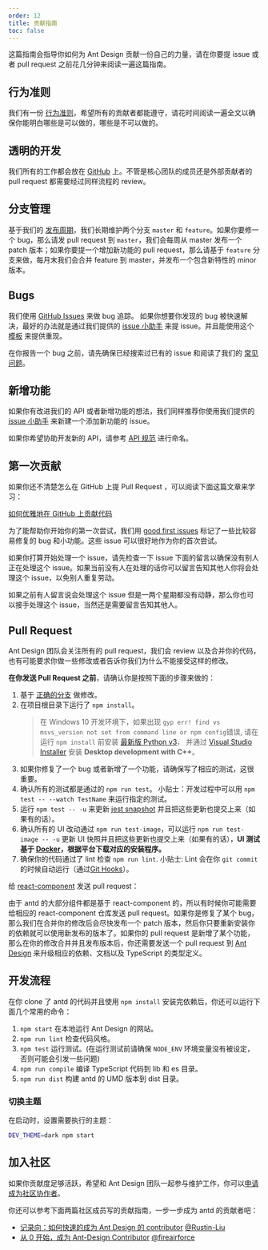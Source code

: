 ```yaml
---
order: 12
title: 贡献指南
toc: false
---
```


这篇指南会指导你如何为 Ant Design 贡献一份自己的力量，请在你要提 issue 或者 pull request 之前花几分钟来阅读一遍这篇指南。

## 行为准则

我们有一份 [行为准则](https://github.com/ant-design/ant-design/blob/master/CODE_OF_CONDUCT.md)，希望所有的贡献者都能遵守，请花时间阅读一遍全文以确保你能明白哪些是可以做的，哪些是不可以做的。

## 透明的开发

我们所有的工作都会放在 [GitHub](https://github.com/ant-design) 上。不管是核心团队的成员还是外部贡献者的 pull request 都需要经过同样流程的 review。

## 分支管理

基于我们的 [发布周期](/changelog)，我们长期维护两个分支 `master` 和 `feature`。如果你要修一个 bug，那么请发 pull request 到 `master`，我们会每周从 master 发布一个 patch 版本；如果你要提一个增加新功能的 pull request，那么请基于 `feature` 分支来做，每月末我们会合并 feature 到 master，并发布一个包含新特性的 minor 版本。

## Bugs

我们使用 [GitHub Issues](https://github.com/ant-design/ant-design/issues) 来做 bug 追踪。 如果你想要你发现的 bug 被快速解决，最好的办法就是通过我们提供的 [issue 小助手](http://new-issue.ant.design) 来提 issue。并且能使用这个 [模板](https://u.ant.design/codesandbox-repro) 来提供重现。

在你报告一个 bug 之前，请先确保已经搜索过已有的 issue 和阅读了我们的 [常见问题](/docs/react/faq)。

## 新增功能

如果你有改进我们的 API 或者新增功能的想法，我们同样推荐你使用我们提供的 [issue 小助手](http://new-issue.ant.design) 来新建一个添加新功能的 issue。

如果你希望协助开发新的 API，请参考 [API 规范](https://github.com/ant-design/ant-design/wiki/API-Naming-rules) 进行命名。

## 第一次贡献

如果你还不清楚怎么在 GitHub 上提 Pull Request ，可以阅读下面这篇文章来学习：

[如何优雅地在 GitHub 上贡献代码](https://segmentfault.com/a/1190000000736629)

为了能帮助你开始你的第一次尝试，我们用 [good first issues](https://github.com/ant-design/ant-design/issues?q=is%3Aissue+is%3Aopen+label%3A%22good+first+issue%22) 标记了一些比较容易修复的 bug 和小功能。这些 issue 可以很好地作为你的首次尝试。

如果你打算开始处理一个 issue，请先检查一下 issue 下面的留言以确保没有别人正在处理这个 issue。如果当前没有人在处理的话你可以留言告知其他人你将会处理这个 issue，以免别人重复劳动。

如果之前有人留言说会处理这个 issue 但是一两个星期都没有动静，那么你也可以接手处理这个 issue，当然还是需要留言告知其他人。

## Pull Request

Ant Design 团队会关注所有的 pull request，我们会 review 以及合并你的代码，也有可能要求你做一些修改或者告诉你我们为什么不能接受这样的修改。

**在你发送 Pull Request 之前**，请确认你是按照下面的步骤来做的：

1. 基于 [正确的分支](#分支管理) 做修改。
1. 在项目根目录下运行了 `npm install`。
   > 在 Windows 10 开发环境下，如果出现 `gyp err! find vs msvs_version not set from command line or npm config`错误, 请在运行 `npm install` 前安装 [最新版 Python v3](https://www.python.org/downloads/)， 并通过 [Visual Studio Installer](https://docs.microsoft.com/en-us/visualstudio/install/install-visual-studio?view=vs-2019#step-3---install-the-visual-studio-installer) 安装 **Desktop development with C++**。
1. 如果你修复了一个 bug 或者新增了一个功能，请确保写了相应的测试，这很重要。
1. 确认所有的测试都是通过的 `npm run test`。 小贴士：开发过程中可以用 `npm test -- --watch TestName` 来运行指定的测试。
1. 运行 `npm test -- -u` 来更新 [jest snapshot](http://facebook.github.io/jest/docs/en/snapshot-testing.html#snapshot-testing-with-jest) 并且把这些更新也提交上来（如果有的话）。
1. 确认所有的 UI 改动通过 `npm run test-image`，可以运行 `npm run test-image -- -u` 更新 UI 快照并且把这些更新也提交上来（如果有的话），**UI 测试基于 [Docker](https://docs.docker.com/get-docker/)，根据平台下载对应的安装程序。**
1. 确保你的代码通过了 lint 检查 `npm run lint`. 小贴士: Lint 会在你 `git commit` 的时候自动运行（通过[Git Hooks](https://git-scm.com/book/en/v2/Customizing-Git-Git-Hooks)）。

给 [react-component](https://github.com/react-component/) 发送 pull request：

由于 antd 的大部分组件都是基于 react-component 的，所以有时候你可能需要给相应的 react-component 仓库发送 pull request。如果你是修复了某个 bug，那么我们在合并你的修改后会尽快发布一个 patch 版本，然后你只要重新安装你的依赖就可以使用新发布的版本了。如果你的 pull request 是新增了某个功能，那么在你的修改合并并且发布版本后，你还需要发送一个 pull request 到 [Ant Design](https://github.com/ant-design/ant-design/) 来升级相应的依赖、文档以及 TypeScript 的类型定义。

## 开发流程

在你 clone 了 antd 的代码并且使用 `npm install` 安装完依赖后，你还可以运行下面几个常用的命令：

1. `npm start` 在本地运行 Ant Design 的网站。
2. `npm run lint` 检查代码风格。
3. `npm test` 运行测试。(在运行测试前请确保 `NODE_ENV` 环境变量没有被设定，否则可能会引发一些问题)
4. `npm run compile` 编译 TypeScript 代码到 lib 和 es 目录。
5. `npm run dist` 构建 antd 的 UMD 版本到 dist 目录。

### 切换主题

在启动时，设置需要执行的主题：

```bash
DEV_THEME=dark npm start
```

## 加入社区

如果你贡献度足够活跃，希望和 Ant Design 团队一起参与维护工作，你可以[申请成为社区协作者](https://github.com/ant-design/ant-design/wiki/Collaborators#how-to-apply-for-being-a-collaborator)。

你还可以参考下面两篇社区成员写的贡献指南，一步一步成为 antd 的贡献者吧：

- [记录向：如何快速的成为 Ant Design 的 contributor](https://zhuanlan.zhihu.com/p/123367842) [@Rustin-Liu](https://github.com/Rustin-Liu)
- [从 0 开始，成为 Ant-Design Contributor](https://zhuanlan.zhihu.com/p/143895612) [@fireairforce](https://github.com/fireairforce)
